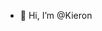 - 👋 Hi, I’m @Kieron


<!---
Kieron0/Kieron0 is a ✨ special ✨ repository because its `README.md` (this file) appears on your GitHub profile.
You can click the Preview link to take a look at your changes.
--->
